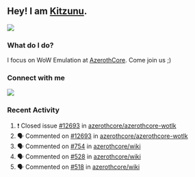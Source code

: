 ## Hey! I am [Kitzunu](https://Github.com/Kitzunu).

<!--<a href="https://github-readme-stats.kitzunu.vercel.app/api?username=Kitzunu&show_icons=true&theme=dark">
  <img align="center" src="https://github-readme-stats.kitzunu.vercel.app/api?username=Kitzunu&show_icons=true&theme=dark" />
</a>-->
<a href="https://github-readme-stats.kitzunu.vercel.app/api?username=Kitzunu&show_icons=true&theme=dark">
  <img align="center" src="https://github-readme-stats.vercel.app/api/top-langs/?username=Kitzunu&layout=compact&theme=dark" />
</a>

### What do I do?

I focus on WoW Emulation at [AzerothCore](https://Github.com/AzerothCore). Come join us ;)

### Connect with me
[![](https://img.shields.io/badge/AzerothCore%20Discord-Connect%20with%20me!-green)](https://discord.com/invite/gkt4y2x)

### Recent Activity

<!--START_SECTION:activity-->
1. ❗️ Closed issue [#12693](https://github.com/azerothcore/azerothcore-wotlk/issues/12693) in [azerothcore/azerothcore-wotlk](https://github.com/azerothcore/azerothcore-wotlk)
2. 🗣 Commented on [#12693](https://github.com/azerothcore/azerothcore-wotlk/issues/12693) in [azerothcore/azerothcore-wotlk](https://github.com/azerothcore/azerothcore-wotlk)
3. 🗣 Commented on [#754](https://github.com/azerothcore/wiki/issues/754) in [azerothcore/wiki](https://github.com/azerothcore/wiki)
4. 🗣 Commented on [#528](https://github.com/azerothcore/wiki/issues/528) in [azerothcore/wiki](https://github.com/azerothcore/wiki)
5. 🗣 Commented on [#518](https://github.com/azerothcore/wiki/issues/518) in [azerothcore/wiki](https://github.com/azerothcore/wiki)
<!--END_SECTION:activity-->
